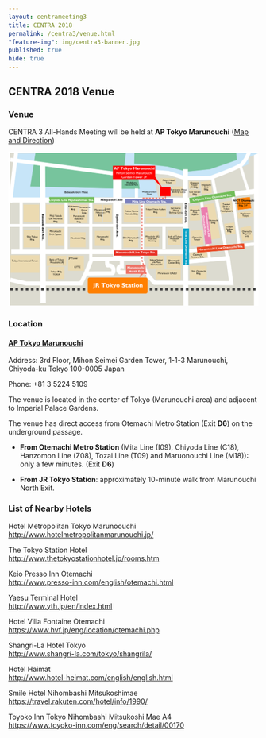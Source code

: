 ```yaml
---
layout: centrameeting3
title: CENTRA 2018
permalink: /centra3/venue.html
"feature-img": img/centra3-banner.jpg
published: true
hide: true
---
```


## CENTRA 2018 Venue

### Venue

CENTRA 3 All-Hands Meeting will be held at **AP Tokyo Marunouchi** ([Map and Direction](https://www.google.co.jp/maps/place/%E3%82%B3%E3%83%B3%E3%83%99%E3%83%B3%E3%82%B7%E3%83%A7%E3%83%B3%E3%83%AB%E3%83%BC%E3%83%A0AP%E6%9D%B1%E4%BA%AC%E4%B8%B8%E3%81%AE%E5%86%85/@35.6844264,139.7600255,17z/data=!3m1!4b1!4m5!3m4!1s0x60188c08100a5399:0x4deb54a0081cf594!8m2!3d35.6844264!4d139.7622142?dcr=0))

<img src="/img/centra3_venue_access.png" alt="CENTRA3 venue access" style="margin-right: auto;margin-left: auto;" class="img-responsive">

### Location
#### [AP Tokyo Marunouchi](https://www.tc-forum.co.jp/kanto-area/ap-marunouchi/)

Address: 3rd Floor, Mihon Seimei Garden Tower, 1-1-3 Marunouchi, Chiyoda-ku Tokyo 100-0005 Japan

Phone: +81 3 5224 5109

The venue is located in the center of Tokyo (Marunouchi area) and adjacent to Imperial Palace Gardens.

The venue has direct access from Otemachi Metro Station (Exit **D6**) on the underground passage.
* **From Otemachi Metro Station** (Mita Line (I09), Chiyoda Line (C18), Hanzomon Line (Z08), Tozai Line (T09) and Maruonouchi Line (M18)): only a few minutes. (Exit **D6**)

* **From JR Tokyo Station**: approximately 10-minute walk from Marunouchi North Exit.

### List of Nearby Hotels

Hotel Metropolitan Tokyo Marunoouchi <br />
<a href="http://www.hotelmetropolitanmarunouchi.jp/" target="_blank">http://www.hotelmetropolitanmarunouchi.jp/</a> 

The Tokyo Station Hotel <br />
<a href="http://www.thetokyostationhotel.jp/rooms.htm" target="_blank">http://www.thetokyostationhotel.jp/rooms.htm</a> <br/>

Keio Presso Inn Otemachi <br />
<a href="http://www.presso-inn.com/english/otemachi.html" target="_blank">http://www.presso-inn.com/english/otemachi.html</a> <br />

Yaesu Terminal Hotel <br />
<a href="http://www.yth.jp/en/index.html" target="_blank">http://www.yth.jp/en/index.html</a> <br />

Hotel Villa Fontaine Otemachi <br />
<a href="https://www.hvf.jp/eng/location/otemachi.php" target="_blank">https://www.hvf.jp/eng/location/otemachi.php</a> <br />

Shangri-La Hotel Tokyo <br />
<a href="http://www.shangri-la.com/tokyo/shangrila/" target="_blank">http://www.shangri-la.com/tokyo/shangrila/</a> <br />

Hotel Haimat <br />
<a href="http://www.hotel-heimat.com/english/english.html" target="_blank"><http://www.hotel-heimat.com/english/english.html></a> <br />

Smile Hotel Nihombashi Mitsukoshimae <br />
<a href="https://travel.rakuten.com/hotel/info/1990/" target="_blank"><https://travel.rakuten.com/hotel/info/1990/></a> <br />

Toyoko Inn Tokyo Nihombashi Mitsukoshi Mae A4 <br />
<a href="https://www.toyoko-inn.com/eng/search/detail/00170" target="_blank"><https://www.toyoko-inn.com/eng/search/detail/00170></a> <br />

